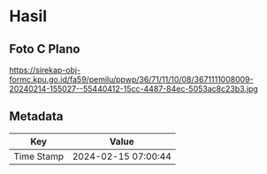 # Hasil

## Foto C Plano

https://sirekap-obj-formc.kpu.go.id/fa59/pemilu/ppwp/36/71/11/10/08/3671111008009-20240214-155027--55440412-15cc-4487-84ec-5053ac8c23b3.jpg


## Metadata

| Key        | Value               |
| ---------- | ------------------- |
| Time Stamp | 2024-02-15 07:00:44 |



